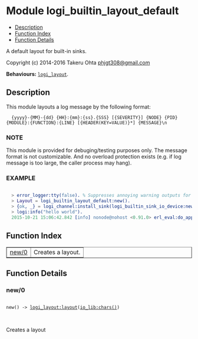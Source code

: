 

# Module logi_builtin_layout_default #
* [Description](#description)
* [Function Index](#index)
* [Function Details](#functions)

A default layout for built-in sinks.

Copyright (c) 2014-2016 Takeru Ohta <phjgt308@gmail.com>

__Behaviours:__ [`logi_layout`](logi_layout.md).

<a name="description"></a>

## Description ##
This module layouts a log message by the following format:

```
  {yyyy}-{MM}-{dd} {HH}:{mm}:{ss}.{SSS} [{SEVERITY}] {NODE} {PID} {MODULE}:{FUNCTION}:{LINE} [{HEADER(KEY=VALUE)}*] {MESSAGE}\n
```


### <a name="NOTE">NOTE</a> ###

This module is provided for debuging/testing purposes only.
The message format is not customizable.
And no overload protection exists (e.g. if log message is too large, the caller process may hang).


### <a name="EXAMPLE">EXAMPLE</a> ###


```erlang

  > error_logger:tty(false). % Suppresses annoying warning outputs for brevity
  > Layout = logi_builtin_layout_default:new().
  > {ok, _} = logi_channel:install_sink(logi_builtin_sink_io_device:new(foo, [{layout, Layout}]), info).
  > logi:info("hello world").
  2015-10-21 15:06:42.842 [info] nonode@nohost <0.91.0> erl_eval:do_apply:673 [] hello world
```
<a name="index"></a>

## Function Index ##


<table width="100%" border="1" cellspacing="0" cellpadding="2" summary="function index"><tr><td valign="top"><a href="#new-0">new/0</a></td><td>Creates a layout.</td></tr></table>


<a name="functions"></a>

## Function Details ##

<a name="new-0"></a>

### new/0 ###

<pre><code>
new() -&gt; <a href="logi_layout.md#type-layout">logi_layout:layout</a>(<a href="io_lib.md#type-chars">io_lib:chars()</a>)
</code></pre>
<br />

Creates a layout

